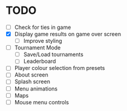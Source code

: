 # TODO
- [ ] Check for ties in game
- [x] Display game results on game over screen
  - [ ] Improve styling
- [ ] Tournament Mode
  - [ ] Save/Load tournaments
  - [ ] Leaderboard
- [ ] Player colour selection from presets
- [ ] About screen
- [ ] Splash screen
- [ ] Menu animations
- [ ] Maps
- [ ] Mouse menu controls